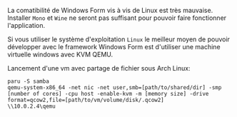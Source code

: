 La comatibilité de Windows Form vis à vis de Linux est très mauvaise.
Installer `Mono` et `Wine` ne seront pas suffisant pour pouvoir faire fonctionner l'application.

Si vous utiliser le système d'exploitation `Linux` le meilleur moyen de pouvoir développer 
avec le framework Windows Form est d'utiliser une machine virtuelle windows avec KVM QEMU.


Lancement d'une vm avec partage de fichier sous Arch Linux:

```
paru -S samba
qemu-system-x86_64 -net nic -net user,smb=[path/to/shared/dir] -smp [number of cores] -cpu host -enable-kvm -m [memory size] -drive format=qcow2,file=[path/to/vm/volume/disk/.qcow2]
\\10.0.2.4\qemu
```